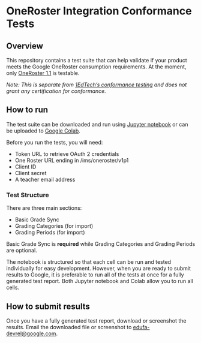 # OneRoster Integration Conformance Tests

## Overview
This repository contains a test suite that can help validate if your product meets the Google OneRoster consumption requirements. At the moment, only [OneRoster 1.1](https://www.imsglobal.org/node/151081) is testable.

*Note: This is separate from [1EdTech’s conformance testing](https://www.imsglobal.org/ims-oneroster-v11-final-conformance-guide) and does not grant any certification for conformance.*

## How to run
The test suite can be downloaded and run using [Jupyter notebook](https://docs.jupyter.org/en/latest/running.html) or can be uploaded to [Google Colab](https://colab.sandbox.google.com/). 

Before you run the tests, you will need:

* Token URL to retrieve OAuth 2 credentials
* One Roster URL ending in /ims/oneroster/v1p1
* Client ID
* Client secret
* A teacher email address

### Test Structure

There are three main sections: 
* Basic Grade Sync
* Grading Categories (for import)
* Grading Periods (for import)

Basic Grade Sync is **required** while Grading Categories and Grading Periods are optional.

The notebook is structured so that each cell can be run and tested individually for easy development. However, when you are ready to submit results to Google, it is preferable to run all of the tests at once for a fully generated test report. Both Jupyter notebook and Colab allow you to run all cells.

## How to submit results
Once you have a fully generated test report, download or screenshot the results. Email the downloaded file or screenshot to [edufa-devrel@google.com](mailto:edufa-devrel@google.com). 
